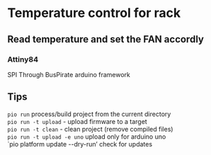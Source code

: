Temperature control for rack
============================

Read temperature and set the FAN accordly
-----------------------------------------

### Attiny84
SPI Through BusPirate 
arduino framework 

Tips
----
`pio run` process/build project from the current directory  
`pio run -t upload` - upload firmware to a target  
`pio run -t clean` - clean project (remove compiled files)  
`pio run -t upload -e uno` upload only for arduino uno  
`pio platform update --dry-run’ check for updates  

